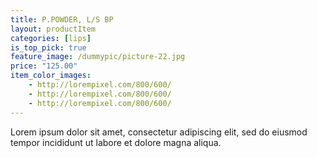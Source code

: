 ```yaml
---
title: P.POWDER, L/S BP
layout: productItem
categories: [lips]
is_top_pick: true
feature_image: /dummypic/picture-22.jpg
price: "125.00"
item_color_images:
    - http://lorempixel.com/800/600/
    - http://lorempixel.com/800/600/
    - http://lorempixel.com/800/600/
---
```


Lorem ipsum dolor sit amet, consectetur adipiscing elit, sed do eiusmod tempor incididunt ut labore et dolore magna aliqua.
